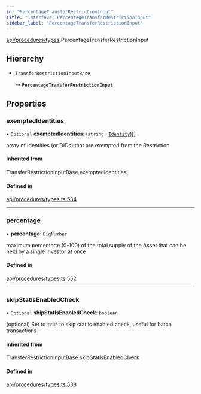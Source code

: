 ```yaml
---
id: "PercentageTransferRestrictionInput"
title: "Interface: PercentageTransferRestrictionInput"
sidebar_label: "PercentageTransferRestrictionInput"
---
```


[api/procedures/types](../../../../../modules/API/Procedures/Types/Types.md).PercentageTransferRestrictionInput

## Hierarchy

- `TransferRestrictionInputBase`

  ↳ **`PercentageTransferRestrictionInput`**

## Properties

### exemptedIdentities

• `Optional` **exemptedIdentities**: (`string` \| [`Identity`](../../../../../classes/API/Entities/Identity/Identity.md))[]

array of Identities (or DIDs) that are exempted from the Restriction

#### Inherited from

TransferRestrictionInputBase.exemptedIdentities

#### Defined in

[api/procedures/types.ts:534](https://github.com/PolymeshAssociation/polymesh-sdk/blob/8a9e72221/src/api/procedures/types.ts#L534)

___

### percentage

• **percentage**: `BigNumber`

maximum percentage (0-100) of the total supply of the Asset that can be held by a single investor at once

#### Defined in

[api/procedures/types.ts:552](https://github.com/PolymeshAssociation/polymesh-sdk/blob/8a9e72221/src/api/procedures/types.ts#L552)

___

### skipStatIsEnabledCheck

• `Optional` **skipStatIsEnabledCheck**: `boolean`

(optional) Set to `true` to skip stat is enabled check, useful for batch transactions

#### Inherited from

TransferRestrictionInputBase.skipStatIsEnabledCheck

#### Defined in

[api/procedures/types.ts:538](https://github.com/PolymeshAssociation/polymesh-sdk/blob/8a9e72221/src/api/procedures/types.ts#L538)
